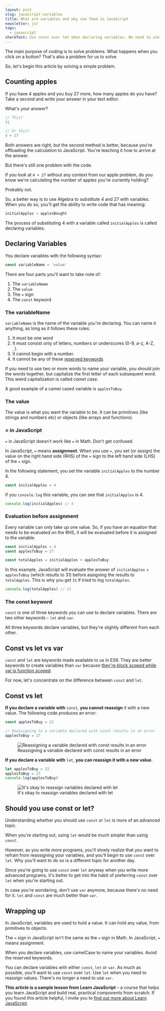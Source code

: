 ```yaml
---
layout: post
slug: javascript-variables
title: What are variables and why use them in JavaScript
newsletter: jsr
tags:
  - javascript
shareText: Use const over let when declaring variables. No need to use var anymore
---
```


The main purpose of coding is to solve problems. What happens when you click on a button? That's also a problem for us to solve.

So, let's begin this article by solving a simple problem.

<!--more-->

## Counting apples

If you have 4 apples and you buy 27 more, how many apples do you have? Take a second and write your answer in your text editor.

What's your answer?

```js
// This?
31

// Or this?
4 + 27
```

Both answers are right, but the second method is better, because you're offloading the calculation to JavaScript. You're teaching it how to arrive at the answer.

But there's still one problem with the code.

If you look at `4 + 27` without any context from our apple problem, do you know we're calculating the number of apples you're currently holding?

Probably not.

So, a better way is to use Algebra to substitute 4 and 27 with variables. When you do so, you'll get the ability to write code that has meaning:

```js
initialApples + applesBought
```

The process of substituting 4 with a variable called `initialApples` is called declaring variables.

## Declaring Variables

You declare variables with the following syntax:

```js
const variableName = 'value'
```

There are four parts you'll want to take note of:

1. The `variableName`
2. The `value`
3. The `=` sign
4. The `const` keyword

### The variableName

`variableName` is the name of the variable you're declaring. You can name it anything, as long as it follows these rules:

1. It must be one word
2. It must consist only of letters, numbers or underscores (0-9, a-z, A-Z, `_`).
3. It cannot begin with a number.
4. It cannot be any of these [reserved keywords](https://developer.mozilla.org/en-US/docs/Web/JavaScript/Reference/Lexical_grammar#Keywords)

If you need to use two or more words to name your variable, you should join the words together, but capitalize the first letter of each subsequent word. This weird capitalization is called *camel case*.

A good example of a camel cased variable is `applesToBuy`.

### The value

The value is what you want the variable to be. It can be primitives (like strings and numbers etc) or objects (like arrays and functions).

### = in JavaScript

`=` in JavaScript doesn't work like `=` in Math. Don't get confused.

In JavaScript, `=` means **assignment**. When you use `=`, you set (or assign) the value on the right hand side (RHS) of the `=` sign to the left hand side (LHS) of the `=` sign.

In the following statement, you set the variable `initialApples` to the number 4.

```js
const initialApples = 4
```

If you `console.log` this variable, you can see that `initialApples` is 4.

```js
console.log(initialApples) // 4
```

### Evaluation before assignment

Every variable can only take up one value. So, if you have an equation that needs to be evaluated on the RHS, it will be evaluated before it is assigned to the variable.

```js
const initialApples = 4
const applesToBuy = 27

const totalApples = initialApples + applesToBuy
```

In this example, JavaScript will evaluate the answer of `initialApples` + `applesToBuy` (which results to 31) before assigning the results to `totalApples`. This is why you get `31` if tried to log `totalApples`.

```js
console.log(totalApples) // 31
```

### The const keyword

`const` is one of three keywords you can use to declare variables. There are two other keywords – `let` and `var`.

All three keywords declare variables, but they're slightly different from each other.

## Const vs let vs var

`const` and `let` are keywords made available to us in ES6. They are better keywords to create variables than `var` because [they're block scoped while var is function scoped](/blog/es6/#let-and-const).

For now, let's concentrate on the difference between `const` and `let`.

## Const vs let

**If you declare a variable with** `const`, **you cannot reassign** it with a new value. The following code produces an error:

```js
const applesToBuy = 22

// Reassigning to a variable declared with const results in an error
applesToBuy = 27
```

<figure>
  <img src="/images/2017/js-variables/const.png" alt="Reassigning a variable declared with const results in an error">
  <figcaption>Reassigning a variable declared with const results in an error</figcaption>
</figure>

**If you declare a variable with** `let`, **you can reassign it with a new value.**

```js
let applesToBuy = 22
applesToBuy = 27
console.log(applesToBuy)
```

<figure>
  <img src="/images/2017/js-variables/let.png" alt="It's okay to reassign variables declared with let">
  <figcaption>It's okay to reassign variables declared with let</figcaption>
</figure>

## Should you use const or let?

Understanding whether you should use `const` or `let` is more of an advanced topic.

When you're starting out, using `let` would be much simpler than using `const`.

However, as you write more programs, you'll slowly realize that you want to refrain from reassigning your variables, and you'll begin to use `const` over `let`.  Why you'll want to do so is a different topic for another day.

Since you're going to use `const` over `let` anyway when you write more advanced programs, it's better to get into the habit of preferring `const` over `let` when you're starting out.

In case you're wondering, don't use `var` anymore, because there's no need for it. `let` and `const` are much better than `var`.

## Wrapping up

In JavaScript, variables are used to hold a value. It can hold any value, from primitives to objects.

The `=` sign in JavaScript isn't the same as the `=` sign in Math. In JavaScript, `=` means assignment.

When you declare variables, use camelCase to name your variables. Avoid the reserved keywords.

You can declare variables with either `const`, `let` or `var`. As much as possible, you'll want to use `const` over `let`. Use `let` when you need to reassign values. There's no longer a need to use `var`.

**This article is a sample lesson from Learn JavaScript** – a course that helps you learn JavaScript and build real, practical components from scratch. If you found this article helpful, I invite you to [find out more about Learn JavaScript](https://learnjavascript.today).
